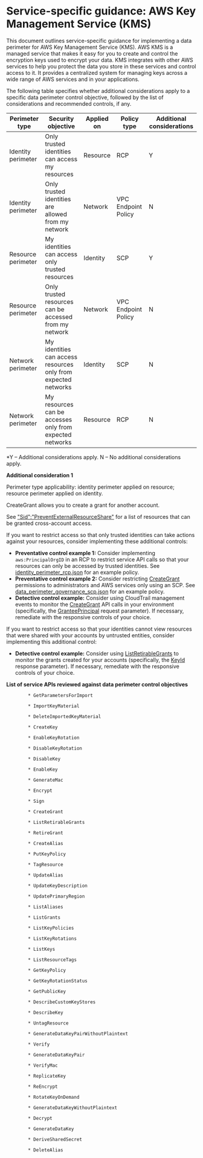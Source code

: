
# Service-specific guidance: AWS Key Management Service (KMS)


This document outlines service-specific guidance for implementing a data perimeter for AWS Key Management Service (KMS). 
AWS KMS is a managed service that makes it easy for you to create and control the encryption keys used to encrypt your data. KMS integrates with other AWS services to help you protect the data you store in these services and control access to it. It provides a centralized system for managing keys across a wide range of AWS services and in your applications.


The following table specifies whether additional considerations apply to a specific data perimeter control objective, followed by the list of considerations and recommended controls, if any.

| Perimeter type | Security objective | Applied on | Policy type | Additional considerations |
|----------------|-------------------|------------|-------------|------------------------|
| Identity perimeter | Only trusted identities can access my resources | Resource | RCP | Y |
| Identity perimeter | Only trusted identities are allowed from my network | Network | VPC Endpoint Policy | N |
| Resource perimeter | My identities can access only trusted resources | Identity | SCP | Y |
| Resource perimeter | Only trusted resources can be accessed from my network | Network | VPC Endpoint Policy | N |
| Network perimeter | My identities can access resources only from expected networks | Identity | SCP | N |
| Network perimeter | My resources can be accesses only from expected networks | Resource | RCP | N |

*Y – Additional considerations apply. N – No additional considerations apply.
 



**Additional consideration 1**

Perimeter type applicability: identity perimeter applied on resource; resource perimeter applied on identity.
        
CreateGrant allows you to create a grant for another account.

See ["Sid":"PreventExternalResourceShare"](https://github.com/aws-samples/data-perimeter-policy-examples/tree/main/service_control_policies#sidpreventexternalresourceshare) for a list of resources that can be granted cross-account access.

If you want to restrict access so that only trusted identities can take actions against your resources, consider implementing these additional controls:

* **Preventative control example 1:** Consider implementing `aws:PrincipalOrgID` in an RCP to restrict service API calls so that your resources can only be accessed by trusted identities. See [identity_perimeter_rcp.json](https://github.com/aws-samples/data-perimeter-policy-examples/blob/main/resource_control_policies/identity_perimeter_rcp.json) for an example policy.
* **Preventative control example 2:** Consider restricting [CreateGrant](https://docs.aws.amazon.com/kms/latest/APIReference/API_CreateGrant.html) permissions to administrators and AWS services only using an SCP. See [data_perimeter_governance_scp.json](https://github.com/aws-samples/data-perimeter-policy-examples/blob/main/service_control_policies/data_perimeter_governance_scp.json) for an example policy.
* **Detective control example:** Consider using CloudTrail management events to monitor the [CreateGrant](https://docs.aws.amazon.com/kms/latest/APIReference/API_CreateGrant.html) API calls in your environment (specifically, the [GranteePrincipal](https://docs.aws.amazon.com/kms/latest/APIReference/API_CreateGrant.html#KMS-CreateGrant-request-GranteePrincipal) request parameter). If necessary, remediate with the responsive controls of your choice.

If you want to restrict access so that your identities cannot view resources that were shared with your accounts by untrusted entities, consider implementing this additional control:

* **Detective control example:** Consider using [ListRetirableGrants](https://docs.aws.amazon.com/kms/latest/APIReference/API_ListRetirableGrants.html) to monitor the grants created for your accounts (specifically, the [KeyId](https://docs.aws.amazon.com/kms/latest/APIReference/API_ListRetirableGrants.html#API_ListRetirableGrants_ResponseSyntax) response parameter). If necessary, remediate with the responsive controls of your choice.





**List of service APIs reviewed against data perimeter control objectives**


            * GetParametersForImport
            
            * ImportKeyMaterial
            
            * DeleteImportedKeyMaterial
            
            * CreateKey
            
            * EnableKeyRotation
            
            * DisableKeyRotation
            
            * DisableKey
            
            * EnableKey
            
            * GenerateMac
            
            * Encrypt
            
            * Sign
            
            * CreateGrant
            
            * ListRetirableGrants
            
            * RetireGrant
            
            * CreateAlias
            
            * PutKeyPolicy
            
            * TagResource
            
            * UpdateAlias
            
            * UpdateKeyDescription
            
            * UpdatePrimaryRegion
            
            * ListAliases
            
            * ListGrants
            
            * ListKeyPolicies
            
            * ListKeyRotations
            
            * ListKeys
            
            * ListResourceTags
            
            * GetKeyPolicy
            
            * GetKeyRotationStatus
            
            * GetPublicKey
            
            * DescribeCustomKeyStores
            
            * DescribeKey
            
            * UntagResource
            
            * GenerateDataKeyPairWithoutPlaintext
            
            * Verify
            
            * GenerateDataKeyPair
            
            * VerifyMac
            
            * ReplicateKey
            
            * ReEncrypt
            
            * RotateKeyOnDemand
            
            * GenerateDataKeyWithoutPlaintext
            
            * Decrypt
            
            * GenerateDataKey
            
            * DeriveSharedSecret
            
            * DeleteAlias
            

